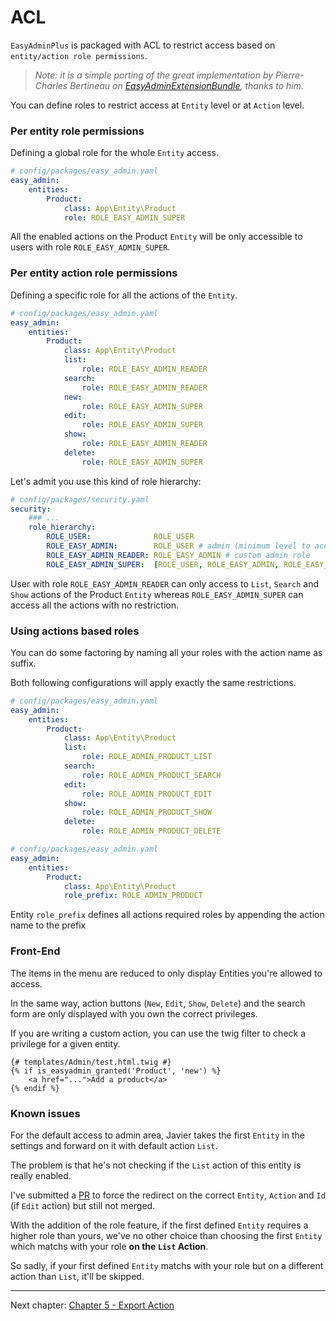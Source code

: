# ACL

`EasyAdminPlus` is packaged with ACL to restrict access based on `entity/action role permissions`.

> *Note: it is a simple porting of the great implementation by Pierre-Charles Bertineau on [EasyAdminExtensionBundle](https://github.com/alterphp/EasyAdminExtensionBundle), thanks to him.*

You can define roles to restrict access at `Entity` level or at `Action` level.

### Per entity role permissions

Defining a global role for the whole `Entity` access.

```yaml
# config/packages/easy_admin.yaml
easy_admin:
    entities:
        Product:
            class: App\Entity\Product
            role: ROLE_EASY_ADMIN_SUPER
```

All the enabled actions on the Product `Entity` will be only accessible to users with role `ROLE_EASY_ADMIN_SUPER`.

### Per entity action role permissions

Defining a specific role for all the actions of the `Entity`.

```yaml
# config/packages/easy_admin.yaml
easy_admin:
    entities:
        Product:
            class: App\Entity\Product
            list:
                role: ROLE_EASY_ADMIN_READER
            search:
                role: ROLE_EASY_ADMIN_READER
            new:
                role: ROLE_EASY_ADMIN_SUPER
            edit:
                role: ROLE_EASY_ADMIN_SUPER
            show:
                role: ROLE_EASY_ADMIN_READER
            delete:
                role: ROLE_EASY_ADMIN_SUPER
```

Let's admit you use this kind of role hierarchy:

```yaml
# config/packages/security.yaml
security:
    ### ...
    role_hierarchy:
        ROLE_USER:              ROLE_USER
        ROLE_EASY_ADMIN:        ROLE_USER # admin (minimum level to access back-office)
        ROLE_EASY_ADMIN_READER: ROLE_EASY_ADMIN # custom admin role
        ROLE_EASY_ADMIN_SUPER: 	[ROLE_USER, ROLE_EASY_ADMIN, ROLE_EASY_ADMIN_READER] # super-admin
```

User with role `ROLE_EASY_ADMIN_READER` can only access to `List`, `Search` and `Show` actions of the Product `Entity` whereas `ROLE_EASY_ADMIN_SUPER` can access all the actions with no restriction.

### Using actions based roles 

You can do some factoring by naming all your roles with the action name as suffix.

Both following configurations will apply exactly the same restrictions.

```yaml
# config/packages/easy_admin.yaml
easy_admin:
    entities:
        Product:
            class: App\Entity\Product
            list:
                role: ROLE_ADMIN_PRODUCT_LIST
            search:
                role: ROLE_ADMIN_PRODUCT_SEARCH
            edit:
                role: ROLE_ADMIN_PRODUCT_EDIT
            show:
                role: ROLE_ADMIN_PRODUCT_SHOW
            delete:
                role: ROLE_ADMIN_PRODUCT_DELETE
```

```yaml
# config/packages/easy_admin.yaml
easy_admin:
    entities:
        Product:
            class: App\Entity\Product
            role_prefix: ROLE_ADMIN_PRODUCT
```

Entity `role_prefix` defines all actions required roles by appending the action name to the prefix

### Front-End

The items in the menu are reduced to only display Entities you're allowed to access.

In the same way, action buttons (`New`, `Edit`, `Show`, `Delete`) and the search form are only displayed with you own the correct privileges.

If you are writing a custom action, you can use the twig filter to check a privilege for a given entity.

```twig
{# templates/Admin/test.html.twig #}
{% if is_easyadmin_granted('Product', 'new') %}
    <a href="...">Add a product</a>
{% endif %}
```

### Known issues

For the default access to admin area, Javier takes the first `Entity` in the settings and forward on it with default action `List`.

The problem is that he's not checking if the `List` action of this entity is really enabled.

I've submitted a [PR](https://github.com/EasyCorp/EasyAdminBundle/pull/2151) to force the redirect on the correct `Entity`, `Action` and `Id` (if `Edit` action) but still not merged.

With the addition of the role feature, if the first defined `Entity` requires a higher role than yours, we've no other choice than choosing the first `Entity` which matchs with your role **on the `List` Action**.
 
So sadly, if your first defined `Entity` matchs with your role but on a different action than `List`, it'll be skipped.

----------

Next chapter: [Chapter 5 - Export Action](chapter-5.md)